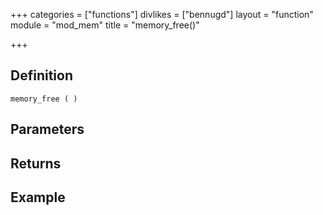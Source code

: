 +++
categories = ["functions"]
divlikes = ["bennugd"]
layout = "function"
module = "mod_mem"
title = "memory_free()"

+++

## Definition

    memory_free ( )

## Parameters

## Returns

## Example
